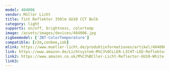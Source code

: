 ```yaml
---
model: 404006 
vendor: Müller Licht 
title: Tint Reflektor 350lm GU10 CCT Bulb
category: light
supports: on/off, brightness, colortemp
image: /assets/images/devices/404006.jpg
zigbeemodel: ['ZBT-ColorTemperature']
compatible: [z2m,conbee,iob]
mlink: https://www.mueller-licht.de/produktinformationen/artikel/404006/
link: https://www.amazon.de/Lichtsystem-M%C3%9CLLER-LICHT-LED-Reflektor-individuelles-Stimmungslicht/dp/B07XBKKYXL
link2: https://www.amazon.co.uk/M%C3%BCller-Licht-Reflector-GU10-White-Compatible-Controllable/dp/B07CSGFRVP
link3: 
---
```





